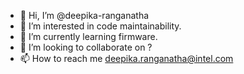 - 👋 Hi, I’m @deepika-ranganatha
- 👀 I’m interested in code maintainability.
- 🌱 I’m currently learning firmware.
- 💞️ I’m looking to collaborate on ?
- 📫 How to reach me deepika.ranganatha@intel.com

<!---
deepika-ranganatha/deepika-ranganatha is a ✨ special ✨ repository because its `README.md` (this file) appears on your GitHub profile.
You can click the Preview link to take a look at your changes.
--->
